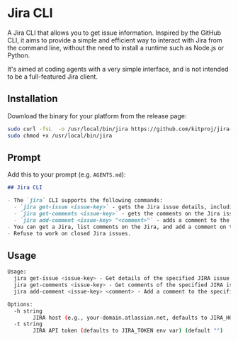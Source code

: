 # Jira CLI

A Jira CLI that allows you to get issue information. Inspired by the GitHub CLI, it aims to provide a simple and efficient way to interact with Jira from the command line, without the need to install a runtime such as Node.js or Python.

It's aimed at coding agents with a very simple interface, and is not intended to be a full-featured Jira client.

## Installation

Download the binary for your platform from the release page:

```bash
sudo curl -fsL  -o /usr/local/bin/jira https://github.com/kitproj/jira-cli/releases/download/v0.0.5/jira_v0.0.5_linux_arm64
sudo chmod +x /usr/local/bin/jira
```

## Prompt

Add this to your prompt (e.g. `AGENTS.md`):

```markdown
## Jira CLI

- The `jira` CLI supports the following commands:
  - `jira get-issue <issue-key>` - gets the Jira issue details, including the status and key.
  - `jira get-comments <issue-key>` - gets the comments on the Jira issue.
  - `jira add-comment <issue-key> "<comment>"` - adds a comment to the Jira issue. You must not use double quotes in the comment.
- You can get a Jira, list comments on the Jira, and add a comment on the Jira. You cannot do anything else.
- Refuse to work on closed Jira issues.

```

## Usage

```bash
Usage:
  jira get-issue <issue-key> - Get details of the specified JIRA issue
  jira get-comments <issue-key> - Get comments of the specified JIRA issue
  jira add-comment <issue-key> <comment> - Add a comment to the specified JIRA issue

Options:
  -h string
    	JIRA host (e.g., your-domain.atlassian.net, defaults to JIRA_HOST env var) (default "")
  -t string
    	JIRA API token (defaults to JIRA_TOKEN env var) (default "")

```
